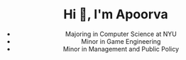<h1 align=center> Hi 👋, I'm Apoorva</h1>

<p align=center> <sup></sup> </p>

<ul>
  <li align=center> Majoring in Computer Science at NYU  </li>
  <li align=center> Minor in Game Engineering </li>
  <li align=center> Minor in Management and Public Policy   </li>
</ul>

